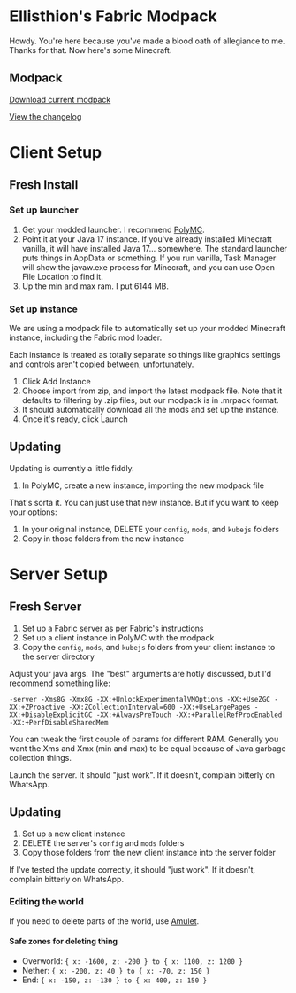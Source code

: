 # Ellisthion's Fabric Modpack

Howdy. You're here because you've made a blood oath of allegiance to me. Thanks for that. Now here's some Minecraft.

## Modpack

[Download current modpack](https://github.com/Ellisthion/minecraft-fabric-1.19/releases/latest)

[View the changelog](/CHANGELOG.md)

# Client Setup

## Fresh Install

### Set up launcher

1. Get your modded launcher. I recommend [PolyMC](https://polymc.org/).
2. Point it at your Java 17 instance. If you've already installed Minecraft vanilla, it will have installed Java 17... somewhere. The standard launcher puts things in AppData or something. If you run vanilla, Task Manager will show the javaw.exe process for Minecraft, and you can use Open File Location to find it.
3. Up the min and max ram. I put 6144 MB.

### Set up instance

We are using a modpack file to automatically set up your modded Minecraft instance, including the Fabric mod loader.

Each instance is treated as totally separate so things like graphics settings and controls aren't copied between, unfortunately.

1. Click Add Instance
2. Choose import from zip, and import the latest modpack file. Note that it defaults to filtering by .zip files, but our modpack is in .mrpack format.
3. It should automatically download all the mods and set up the instance.
4. Once it's ready, click Launch

## Updating

Updating is currently a little fiddly.

1. In PolyMC, create a new instance, importing the new modpack file

That's sorta it. You can just use that new instance. But if you want to keep your options:

1. In your original instance, DELETE your `config`, `mods`, and `kubejs` folders
2. Copy in those folders from the new instance

# Server Setup

## Fresh Server

1. Set up a Fabric server as per Fabric's instructions
2. Set up a client instance in PolyMC with the modpack
3. Copy the  `config`, `mods`, and `kubejs` folders from your client instance to the server directory

Adjust your java args. The "best" arguments are hotly discussed, but I'd recommend something like:

`-server -Xms8G -Xmx8G -XX:+UnlockExperimentalVMOptions -XX:+UseZGC -XX:+ZProactive -XX:ZCollectionInterval=600 -XX:+UseLargePages -XX:+DisableExplicitGC -XX:+AlwaysPreTouch -XX:+ParallelRefProcEnabled -XX:+PerfDisableSharedMem`

You can tweak the first couple of params for different RAM. Generally you want the Xms and Xmx (min and max) to be equal because of Java garbage collection things.

Launch the server. It should "just work". If it doesn't, complain bitterly on WhatsApp.

## Updating

1. Set up a new client instance
2. DELETE the server's `config` and `mods` folders
3. Copy those folders from the new client instance into the server folder

If I've tested the update correctly, it should "just work". If it doesn't, complain bitterly on WhatsApp.

### Editing the world

If you need to delete parts of the world, use [Amulet](https://www.amuletmc.com/).

#### Safe zones for deleting thing
- Overworld: `{ x: -1600, z: -200 } to { x: 1100, z: 1200 }`
- Nether: `{ x: -200, z: 40 } to { x: -70, z: 150 }`
- End: `{ x: -150, z: -130 } to { x: 400, z: 150 }`
